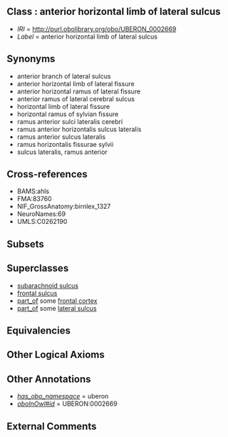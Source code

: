 
## Class : anterior horizontal limb of lateral sulcus

 * *IRI* = http://purl.obolibrary.org/obo/UBERON_0002669
 * *Label* = anterior horizontal limb of lateral sulcus

## Synonyms

 * anterior branch of lateral sulcus
 * anterior horizontal limb of lateral fissure
 * anterior horizontal ramus of lateral fissure
 * anterior ramus of lateral cerebral sulcus
 * horizontal limb of lateral fissure
 * horizontal ramus of sylvian fissure
 * ramus anterior sulci lateralis cerebri
 * ramus anterior horizontalis sulcus lateralis
 * ramus anterior sulcus lateralis
 * ramus horizontalis fissurae sylvii
 * sulcus lateralis, ramus anterior

## Cross-references

 * BAMS:ahls
 * FMA:83760
 * NIF_GrossAnatomy:birnlex_1327
 * NeuroNames:69
 * UMLS:C0262190

## Subsets


## Superclasses

 * [subarachnoid sulcus](../../UBERON/34/UBERON_0008334.md)
 * [frontal sulcus](../../UBERON/39/UBERON_0014639.md)
 * [part_of](../../BFO/50/BFO_0000050.md) some [frontal cortex](../../UBERON/70/UBERON_0001870.md)
 * [part_of](../../BFO/50/BFO_0000050.md) some [lateral sulcus](../../UBERON/21/UBERON_0002721.md)

## Equivalencies


## Other Logical Axioms


## Other Annotations

 * *[has_obo_namespace](../../ce/oboInOwl#hasOBONamespace.md)* = uberon
 * *[oboInOwl#id](../../id/oboInOwl#id.md)* = UBERON:0002669

## External Comments

